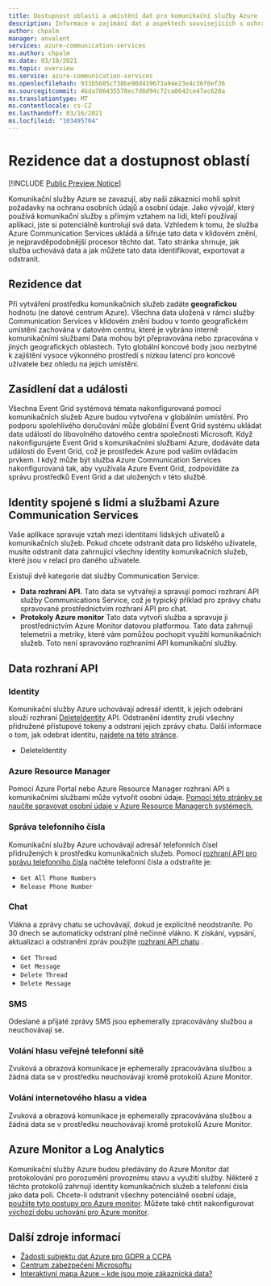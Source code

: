 ```yaml
---
title: Dostupnost oblasti a umístění dat pro komunikační služby Azure
description: Informace o zajímání dat a aspektech souvisejících s ochranou osobních údajů na komunikačních službách Azure
author: chpalm
manager: anvalent
services: azure-communication-services
ms.author: chpalm
ms.date: 03/10/2021
ms.topic: overview
ms.service: azure-communication-services
ms.openlocfilehash: 933b5605cf38be90d419673a94e23e4c36f0ef36
ms.sourcegitcommit: 4bda786435578ec7d6d94c72ca8642ce47ac628a
ms.translationtype: MT
ms.contentlocale: cs-CZ
ms.lasthandoff: 03/16/2021
ms.locfileid: "103495704"
---
```

# <a name="region-availability-and-data-residency"></a>Rezidence dat a dostupnost oblastí

[!INCLUDE [Public Preview Notice](../includes/public-preview-include.md)]

Komunikační služby Azure se zavazují, aby naši zákazníci mohli splnit požadavky na ochranu osobních údajů a osobní údaje. Jako vývojář, který používá komunikační služby s přímým vztahem na lidi, kteří používají aplikaci, jste si potenciálně kontrolují svá data. Vzhledem k tomu, že služba Azure Communication Services ukládá a šifruje tato data v klidovém znění, je nejpravděpodobnější procesor těchto dat. Tato stránka shrnuje, jak služba uchovává data a jak můžete tato data identifikovat, exportovat a odstranit.

## <a name="data-residency"></a>Rezidence dat

Při vytváření prostředku komunikačních služeb zadáte **geografickou** hodnotu (ne datové centrum Azure). Všechna data uložená v rámci služby Communication Services v klidovém znění budou v tomto geografickém umístění zachována v datovém centru, které je vybráno interně komunikačními službami Data mohou být přepravována nebo zpracována v jiných geografických oblastech. Tyto globální koncové body jsou nezbytné k zajištění vysoce výkonného prostředí s nízkou latencí pro koncové uživatele bez ohledu na jejich umístění.

## <a name="data-residency-and-events"></a>Zasídlení dat a události

Všechna Event Grid systémová témata nakonfigurovaná pomocí komunikačních služeb Azure budou vytvořena v globálním umístění. Pro podporu spolehlivého doručování může globální Event Grid systému ukládat data událostí do libovolného datového centra společnosti Microsoft. Když nakonfigurujete Event Grid s komunikačními službami Azure, dodáváte data události do Event Grid, což je prostředek Azure pod vaším ovládacím prvkem. I když může být služba Azure Communication Services nakonfigurovaná tak, aby využívala Azure Event Grid, zodpovídáte za správu prostředků Event Grid a dat uložených v této službě.

## <a name="relating-humans-to-azure-communication-services-identities"></a>Identity spojené s lidmi a službami Azure Communication Services

Vaše aplikace spravuje vztah mezi identitami lidských uživatelů a komunikačních služeb. Pokud chcete odstranit data pro lidského uživatele, musíte odstranit data zahrnující všechny identity komunikačních služeb, které jsou v relaci pro daného uživatele.

Existují dvě kategorie dat služby Communication Service:
- **Data rozhraní API.** Tato data se vytvářejí a spravují pomocí rozhraní API služby Communications Service, což je typický příklad pro zprávy chatu spravované prostřednictvím rozhraní API pro chat.
- **Protokoly Azure monitor** Tato data vytvoří služba a spravuje ji prostřednictvím Azure Monitor datovou platformou. Tato data zahrnují telemetrii a metriky, které vám pomůžou pochopit využití komunikačních služeb. Toto není spravováno rozhraními API komunikační služby.

## <a name="api-data"></a>Data rozhraní API

### <a name="identities"></a>Identity

Komunikační služby Azure uchovávají adresář identit, k jejich odebrání slouží rozhraní [DeleteIdentity](/rest/api/communication/communicationidentity/delete) API. Odstranění identity zruší všechny přidružené přístupové tokeny a odstraní jejich zprávy chatu. Další informace o tom, jak odebrat identitu, [najdete na této stránce](../quickstarts/access-tokens.md).

- DeleteIdentity

### <a name="azure-resource-manager"></a>Azure Resource Manager

Pomocí Azure Portal nebo Azure Resource Manager rozhraní API s komunikačními službami může vytvořit osobní údaje. [Pomocí této stránky se naučíte spravovat osobní údaje v Azure Resource Managerch systémech.](../../azure-resource-manager/management/resource-manager-personal-data.md)

### <a name="telephone-number-management"></a>Správa telefonního čísla

Komunikační služby Azure uchovávají adresář telefonních čísel přidružených k prostředku komunikačních služeb. Pomocí [rozhraní API pro správu telefonního čísla](/rest/api/communication/phonenumberadministration) načtěte telefonní čísla a odstraňte je:

- `Get All Phone Numbers`
- `Release Phone Number`

### <a name="chat"></a>Chat

Vlákna a zprávy chatu se uchovávají, dokud je explicitně neodstraníte. Po 30 dnech se automaticky odstraní plně nečinné vlákno. K získání, vypsání, aktualizaci a odstranění zpráv použijte [rozhraní API chatu](/rest/api/communication/chat/chatthread) .

- `Get Thread`
- `Get Message`
- `Delete Thread`
- `Delete Message`

### <a name="sms"></a>SMS

Odeslané a přijaté zprávy SMS jsou ephemerally zpracovávány službou a neuchovávají se.

### <a name="pstn-voice-calling"></a>Volání hlasu veřejné telefonní sítě

Zvuková a obrazová komunikace je ephemerally zpracovávána službou a žádná data se v prostředku neuchovávají kromě protokolů Azure Monitor.

### <a name="internet-voice-and-video-calling"></a>Volání internetového hlasu a videa

Zvuková a obrazová komunikace je ephemerally zpracovávána službou a žádná data se v prostředku neuchovávají kromě protokolů Azure Monitor.

## <a name="azure-monitor-and-log-analytics"></a>Azure Monitor a Log Analytics

Komunikační služby Azure budou předávány do Azure Monitor dat protokolování pro porozumění provoznímu stavu a využití služby. Některé z těchto protokolů zahrnují identity komunikačních služeb a telefonní čísla jako data polí. Chcete-li odstranit všechny potenciálně osobní údaje, [použijte tyto postupy pro Azure monitor](../../azure-monitor/logs/personal-data-mgmt.md). Můžete také chtít nakonfigurovat [výchozí dobu uchování pro Azure monitor](../../azure-monitor/logs/manage-cost-storage.md).

## <a name="additional-resources"></a>Další zdroje informací

- [Žádosti subjektu dat Azure pro GDPR a CCPA](/microsoft-365/compliance/gdpr-dsr-azure)
- [Centrum zabezpečení Microsoftu](https://www.microsoft.com/trust-center/privacy/data-location)
- [Interaktivní mapa Azure – kde jsou moje zákaznická data?](https://azuredatacentermap.azurewebsites.net/)
